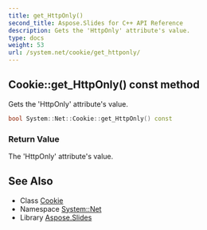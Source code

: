 ```yaml
---
title: get_HttpOnly()
second_title: Aspose.Slides for C++ API Reference
description: Gets the 'HttpOnly' attribute's value.
type: docs
weight: 53
url: /system.net/cookie/get_httponly/
---
```

## Cookie::get_HttpOnly() const method


Gets the 'HttpOnly' attribute's value.

```cpp
bool System::Net::Cookie::get_HttpOnly() const
```


### Return Value

The 'HttpOnly' attribute's value.

## See Also

* Class [Cookie](../)
* Namespace [System::Net](../../)
* Library [Aspose.Slides](../../../)